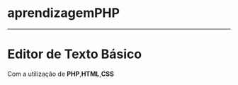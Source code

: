 # aprendizagemPHP
_______________________________________________________________________


<h1> Editor de Texto Básico </h1>
Com a utilização de <b>PHP</b>,<b>HTML</b>,<b>CSS</b>


